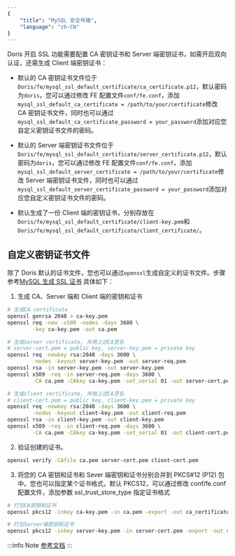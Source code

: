 ```yaml
---
{
    "title": "MySQL 安全传输",
    "language": "zh-CN"
}
---
```


<!--
Licensed to the Apache Software Foundation (ASF) under one
or more contributor license agreements.  See the NOTICE file
distributed with this work for additional information
regarding copyright ownership.  The ASF licenses this file
to you under the Apache License, Version 2.0 (the
"License"); you may not use this file except in compliance
with the License.  You may obtain a copy of the License at

  http://www.apache.org/licenses/LICENSE-2.0

Unless required by applicable law or agreed to in writing,
software distributed under the License is distributed on an
"AS IS" BASIS, WITHOUT WARRANTIES OR CONDITIONS OF ANY
KIND, either express or implied.  See the License for the
specific language governing permissions and limitations
under the License.
-->



Doris 开启 SSL 功能需要配置 CA 密钥证书和 Server 端密钥证书，如需开启双向认证，还需生成 Client 端密钥证书：

* 默认的 CA 密钥证书文件位于`Doris/fe/mysql_ssl_default_certificate/ca_certificate.p12`，默认密码为`doris`，您可以通过修改 FE 配置文件`conf/fe.conf`，添加`mysql_ssl_default_ca_certificate = /path/to/your/certificate`修改 CA 密钥证书文件，同时也可以通过`mysql_ssl_default_ca_certificate_password = your_password`添加对应您自定义密钥证书文件的密码。

* 默认的 Server 端密钥证书文件位于`Doris/fe/mysql_ssl_default_certificate/server_certificate.p12`，默认密码为`doris`，您可以通过修改 FE 配置文件`conf/fe.conf`，添加`mysql_ssl_default_server_certificate = /path/to/your/certificate`修改 Server 端密钥证书文件，同时也可以通过`mysql_ssl_default_server_certificate_password = your_password`添加对应您自定义密钥证书文件的密码。

* 默认生成了一份 Client 端的密钥证书，分别存放在`Doris/fe/mysql_ssl_default_certificate/client-key.pem`和`Doris/fe/mysql_ssl_default_certificate/client_certificate/`。

## 自定义密钥证书文件

除了 Doris 默认的证书文件，您也可以通过`openssl`生成自定义的证书文件。步骤参考[MySQL 生成 SSL 证书](https://dev.mysql.com/doc/refman/8.0/en/creating-ssl-files-using-openssl.html)
具体如下：

1. 生成 CA、Server 端和 Client 端的密钥和证书

```BASH
# 生成CA certificate
openssl genrsa 2048 > ca-key.pem
openssl req -new -x509 -nodes -days 3600 \
        -key ca-key.pem -out ca.pem

# 生成server certificate, 并用上述CA签名
# server-cert.pem = public key, server-key.pem = private key
openssl req -newkey rsa:2048 -days 3600 \
        -nodes -keyout server-key.pem -out server-req.pem
openssl rsa -in server-key.pem -out server-key.pem
openssl x509 -req -in server-req.pem -days 3600 \
        -CA ca.pem -CAkey ca-key.pem -set_serial 01 -out server-cert.pem

# 生成client certificate, 并用上述CA签名
# client-cert.pem = public key, client-key.pem = private key
openssl req -newkey rsa:2048 -days 3600 \
        -nodes -keyout client-key.pem -out client-req.pem
openssl rsa -in client-key.pem -out client-key.pem
openssl x509 -req -in client-req.pem -days 3600 \
        -CA ca.pem -CAkey ca-key.pem -set_serial 01 -out client-cert.pem
```

2. 验证创建的证书。

```bash
openssl verify -CAfile ca.pem server-cert.pem client-cert.pem
```

3. 将您的 CA 密钥和证书和 Sever 端密钥和证书分别合并到 PKCS#12 (P12) 包中。您也可以指定某个证书格式，默认 PKCS12，可以通过修改 conf/fe.conf 配置文件，添加参数 ssl_trust_store_type 指定证书格式

```bash
# 打包CA密钥和证书
openssl pkcs12 -inkey ca-key.pem -in ca.pem -export -out ca_certificate.p12

# 打包Server端密钥和证书
openssl pkcs12 -inkey server-key.pem -in server-cert.pem -export -out server_certificate.p12
```

:::info Note
[参考文档](https://www.ibm.com/docs/en/api-connect/2018.x?topic=overview-generating-self-signed-certificate-using-openssl)
:::
